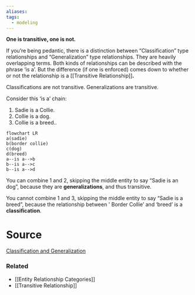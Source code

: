 ```yaml
---
aliases: 
tags:
  - modeling
---
```

**One is transitive, one is not.**



If you’re being pedantic, there is a distinction between “Classification” type relationships and “Generalization” type relationships. They are heavily overlapping terms. Both kinds of relationships can be described with the phrase ‘is a’. But the difference (if one is enforced) comes down to whether or not the relationship is a [[Transitive Relationship]]**.**

Classifications are not transitive. 
Generalizations are transitive.

Consider this ‘is a’ chain:

1. Sadie is a Collie. 
2. Collie is a dog. 
3. Collie is a breed..

```mermaid
flowchart LR
a(sadie)
b(border collie)
c(dog)
d(breed)
a--is a-->b
b--is a-->c
b--is a-->d
```

You can combine 1 and 2, skipping the middle entity to say “Sadie is an dog”, because they are **generalizations**, and thus transitive.

You cannot combine 1 and 3, skipping the middle entity to say “Sadie is a breed”, because the relationship between ' Border Collie’ and ‘breed’ is a **classification**.

# Source

[Classification and Generalization](https://etutorials.org/Programming/UML/Chapter+6.+Class+Diagrams+Advanced+Concepts/Classification+and+Generalization/)

### Related
- [[Entity Relationship Categories]] 
- [[Transitive Relationship]]